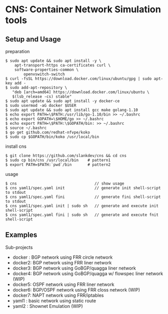 
# CNS: Container Network Simulation tools

## Setup and Usage

preparation
```
$ sudo apt update && sudo apt install -y \
    apt-transport-https ca-certificates curl \
    software-properties-common \
		openvswitch-switch
$ curl -fsSL https://download.docker.com/linux/ubuntu/gpg | sudo apt-key add -
$ sudo add-apt-repository \
   "deb [arch=amd64] https://download.docker.com/linux/ubuntu \
   $(lsb_release -cs) stable"
$ sudo apt update && sudo apt install -y docker-ce
$ sudo usermod -aG docker $USER
$ sudo apt update && sudo apt install gcc make golang-1.10
$ echo export PATH=\$PATH:/usr/lib/go-1.10/bin >> ~/.bashrc
$ echo export GOPATH=\$HOME/go >> ~/.bashrc
$ echo export PATH=\$PATH:\$GOPATH/bin: >> ~/.bashrc
$ source ~/.bashrc
$ go get github.com/redhat-nfvpe/koko
$ sudo cp $GOPATH/bin/koko /usr/local/bin
```

install cns
```
$ git clone https://github.com/slankdev/cns && cd cns
$ sudo cp bin/cns /usr/local/bin    # pattern1
$ export PATH=$PATH:`pwd`/bin       # pattern2
```

usage
```
$ cns                                  // show usage
$ cns yaml1/spec.yaml init             // generate init shell-script to stdout
$ cns yaml1/spec.yaml fini             // generate fini shell-script to stdout
$ cns yaml1/spec.yaml init | sudo sh   // generate and execute init shell-script
$ cns yaml1/spec.yaml fini | sudo sh   // generate and execute fnit shell-script
```

## Examples

Sub-projects

- docker : BGP network using FRR circle network
- docker2: BGP network using FRR liner network
- docker3: BGP network using GoBGP/quagga liner network
- docker4: BGP network using GoBGP/quagga w/ flowspec liner network (WIP)
- docker5: OSPF network using FRR liner network
- docker6: BGP/OSPF network using FRR closs network (WIP)
- docker7: NAPT network using FRR/iptables
- yaml1  : basic network using static route
- yaml2  : Shownet Emulation (WIP)

